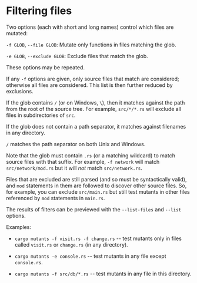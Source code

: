 # Filtering files

Two options (each with short and long names) control which files are mutated:

`-f GLOB`, `--file GLOB`: Mutate only functions in files matching
the glob.

`-e GLOB`, `--exclude GLOB`: Exclude files that match the glob.

These options may be repeated.

If any `-f` options are given, only source files that match are
considered; otherwise all files are considered. This list is then further
reduced by exclusions.

If the glob contains `/` (or on Windows, `\`), then it matches against the path from the root of the source
tree. For example, `src/*/*.rs` will exclude all files in subdirectories of `src`.

If the glob does not contain a path separator, it matches against filenames
in any directory.

`/` matches the path separator on both Unix and Windows.

Note that the glob must contain `.rs` (or a matching wildcard) to match
source files with that suffix. For example, `-f network` will match
`src/network/mod.rs` but it will _not_ match `src/network.rs`.

Files that are excluded are still parsed (and so must be syntactically
valid), and `mod` statements in them are followed to discover other
source files. So, for example, you can exclude `src/main.rs` but still
test mutants in other files referenced by `mod` statements in `main.rs`.

The results of filters can be previewed with the `--list-files` and `--list`
options.

Examples:

- `cargo mutants -f visit.rs -f change.rs` -- test mutants only in files
  called `visit.rs` or `change.rs` (in any directory).

- `cargo mutants -e console.rs` -- test mutants in any file except `console.rs`.

- `cargo mutants -f src/db/*.rs` -- test mutants in any file in this directory.
